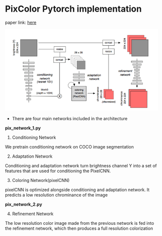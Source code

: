 # PixColor Pytorch implementation

paper link: [here](https://arxiv.org/abs/1705.07208)

![network architecture](images/model_arch.png)

* There are four main networks included in the architecture

**pix_network_1.py**
1. Conditioning Network

We pretrain conditioning network on COCO image segmentation

2. Adaptation Network

Conditioning and adaptation network turn brightness channel Y into a set of features that are used for conditioning the PixelCNN.

3. Coloring Network(pixelCNN)

pixelCNN is optimized alongside conditioning and adaptation network. It predicts a low resolution chrominance of the image

**pix_network_2.py**

4. Refinement Network

The low resolution color image made from the previous network is fed into the refinement network, which then produces a full resolution colorization